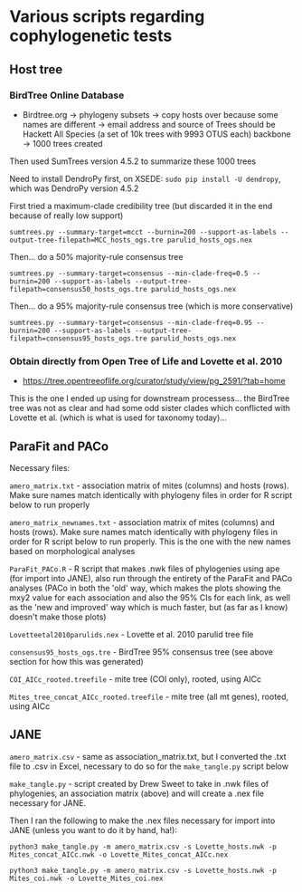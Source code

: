# Various scripts regarding cophylogenetic tests


## Host tree

### BirdTree Online Database
- Birdtree.org -> phylogeny subsets -> copy hosts over because some names are different -> email address and source of Trees should be Hackett All Species (a set of 10k trees with 9993 OTUS each) backbone -> 1000 trees created

Then used SumTrees version 4.5.2 to summarize these 1000 trees

Need to install DendroPy first, on XSEDE: ``` sudo pip install -U dendropy ```, which was DendroPy version 4.5.2

First tried a maximum-clade credibility tree (but discarded it in the end because of really low support)

```sumtrees.py --summary-target=mcct --burnin=200 --support-as-labels --output-tree-filepath=MCC_hosts_ogs.tre parulid_hosts_ogs.nex```

Then... do a 50% majority-rule consensus tree

```sumtrees.py --summary-target=consensus --min-clade-freq=0.5 --burnin=200 --support-as-labels --output-tree-filepath=consensus50_hosts_ogs.tre parulid_hosts_ogs.nex```

Then... do a 95% majority-rule consensus tree (which is more conservative)

```sumtrees.py --summary-target=consensus --min-clade-freq=0.95 --burnin=200 --support-as-labels --output-tree-filepath=consensus95_hosts_ogs.tre parulid_hosts_ogs.nex```


### Obtain directly from Open Tree of Life and Lovette et al. 2010
- https://tree.opentreeoflife.org/curator/study/view/pg_2591/?tab=home

This is the one I ended up using for downstream processess... the BirdTree tree was not as clear and had some odd sister clades which conflicted with Lovette et al. (which is what is used for taxonomy today)... 




## ParaFit and PACo

Necessary files:

``` amero_matrix.txt ``` - association matrix of mites (columns) and hosts (rows). Make sure names match identically with phylogeny files in order for R script below to run properly

``` amero_matrix_newnames.txt ``` - association matrix of mites (columns) and hosts (rows). Make sure names match identically with phylogeny files in order for R script below to run properly. This is the one with the new names based on morphological analyses

``` ParaFit_PACo.R ``` - R script that makes .nwk files of phylogenies using ape (for import into JANE), also run through the entirety of the ParaFit and PACo analyses (PACo in both the 'old' way, which makes the plots showing the mxy2 value for each association and also the 95% CIs for each link, as well as the 'new and improved' way which is much faster, but (as far as I know) doesn't make those plots)

```Lovetteetal2010parulids.nex``` - Lovette et al. 2010 parulid tree file

```consensus95_hosts_ogs.tre``` - BirdTree 95% consensus tree (see above section for how this was generated)

```COI_AICc_rooted.treefile``` - mite tree (COI only), rooted, using AICc 

```Mites_tree_concat_AICc_rooted.treefile``` - mite tree (all mt genes), rooted, using AICc



## JANE

``` amero_matrix.csv ``` - same as association_matrix.txt, but I converted the .txt file to .csv in Excel, necessary to do so for the ```make_tangle.py``` script below

``` make_tangle.py ``` - script created by Drew Sweet to take in .nwk files of phylogenies, an association matrix (above) and will create a .nex file necessary for JANE.

Then I ran the following to make the .nex files necessary for import into JANE (unless you want to do it by hand, ha!):

```
python3 make_tangle.py -m amero_matrix.csv -s Lovette_hosts.nwk -p Mites_concat_AICc.nwk -o Lovette_Mites_concat_AICc.nex

python3 make_tangle.py -m amero_matrix.csv -s Lovette_hosts.nwk -p Mites_coi.nwk -o Lovette_Mites_coi.nex
```

